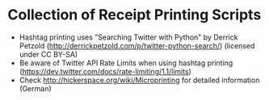 Collection of Receipt Printing Scripts
======================================

* Hashtag printing uses "Searching Twitter with Python" by Derrick Petzold (http://derrickpetzold.com/p/twitter-python-search/) (licensed under CC BY-SA)
* Be aware of Twitter API Rate Limits when using hashtag printing (https://dev.twitter.com/docs/rate-limiting/1.1/limits)
* Check http://hickerspace.org/wiki/Microprinting for detailed information (German)
